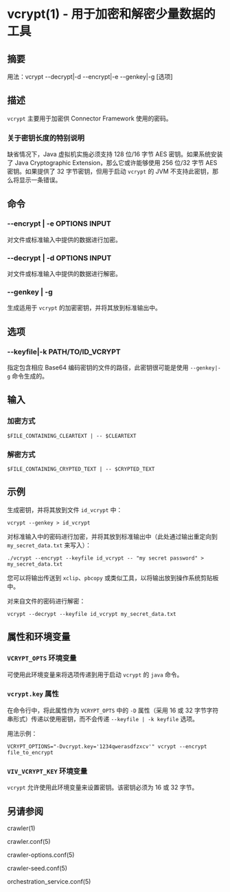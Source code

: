 vcrypt(1) - 用于加密和解密少量数据的工具
===============================================================

## 摘要

用法：vcrypt --decrypt|-d  --encrypt|-e  --genkey|-g [选项]

## 描述

`vcrypt` 主要用于加密供 Connector Framework 使用的密码。

### 关于密钥长度的特别说明

缺省情况下，Java 虚拟机实施必须支持 128 位/16 字节 AES 密钥。如果系统安装了 Java Cryptographic Extension，那么它或许能够使用 256 位/32 字节 AES 密钥。如果提供了 32 字节密钥，但用于启动 `vcrypt` 的 JVM 不支持此密钥，那么将显示一条错误。

## 命令

### --encrypt | -e OPTIONS INPUT
对文件或标准输入中提供的数据进行加密。

### --decrypt | -d OPTIONS INPUT
对文件或标准输入中提供的数据进行解密。

### --genkey | -g
生成适用于 `vcrypt` 的加密密钥，并将其放到标准输出中。

## 选项

### --keyfile|-k PATH/TO/ID_VCRYPT
指定包含相应 Base64 编码密钥的文件的路径，此密钥很可能是使用 `--genkey|-g` 命令生成的。

## 输入

### 加密方式

    $FILE_CONTAINING_CLEARTEXT | -- $CLEARTEXT

### 解密方式

    $FILE_CONTAINING_CRYPTED_TEXT | -- $CRYPTED_TEXT

## 示例

生成密钥，并将其放到文件 `id_vcrypt` 中：

    vcrypt --genkey > id_vcrypt

对标准输入中的密码进行加密，并将其放到标准输出中（此处通过输出重定向到 `my_secret_data.txt` 来写入）：

    ./vcrypt --encrypt --keyfile id_vcrypt -- "my secret password" > my_secret_data.txt

您可以将输出传送到 `xclip`、`pbcopy` 或类似工具，以将输出放到操作系统剪贴板中。

对来自文件的密码进行解密：

    vcrypt --decrypt --keyfile id_vcrypt my_secret_data.txt

## 属性和环境变量

### `VCRYPT_OPTS` 环境变量
可使用此环境变量来将选项传递到用于启动 `vcrypt` 的 `java` 命令。

### `vcrypt.key` 属性
在命令行中，将此属性作为 `VCRYPT_OPTS` 中的 `-D` 属性（采用 16 或 32 字节字符串形式）传递以使用密钥，而不会传递 `--keyfile | -k keyfile` 选项。

用法示例：

    VCRYPT_OPTIONS="-Dvcrypt.key='1234qwerasdfzxcv'" vcrypt --encrypt file_to_encrypt

### `VIV_VCRYPT_KEY` 环境变量
`vcrypt` 允许使用此环境变量来设置密钥。该密钥必须为 16 或 32 字节。

## 另请参阅

crawler(1)

crawler.conf(5)

crawler-options.conf(5)

crawler-seed.conf(5)

orchestration_service.conf(5)
